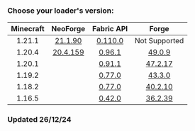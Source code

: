 ### Choose your loader's version:

| Minecraft | NeoForge                                                  | Fabric API                                                            | Forge                                                 |
| :-------: | :-------------------------------------------------------: | :-------------------------------------------------------------------: | :---------------------------------------------------: |
| 1.21.1    | [21.1.90](https://ladylexxie.github.io/neoforge/1.21.1/)  | [0.110.0](https://maven.fabricmc.net/docs/fabric-api-0.110.0+1.21.1/) | Not Supported                                         |
| 1.20.4    | [20.4.159](https://ladylexxie.github.io/neoforge/1.20.4/) | [0.96.1](https://maven.fabricmc.net/docs/fabric-api-0.96.1+1.20.4/)   | [49.0.9](https://ladylexxie.github.io/forge/1.20.4/)  |
| 1.20.1    |                                                           | [0.91.1](https://maven.fabricmc.net/docs/fabric-api-0.91.1+1.20.1/)   | [47.2.17](https://ladylexxie.github.io/forge/1.20.1/) |
| 1.19.2    |                                                           | [0.77.0](https://maven.fabricmc.net/docs/fabric-api-0.77.0+1.19.2/)   | [43.3.0](https://ladylexxie.github.io/forge/1.19.2/)  |
| 1.18.2    |                                                           | [0.77.0](https://maven.fabricmc.net/docs/fabric-api-0.77.0+1.18.2/)   | [40.2.10](https://ladylexxie.github.io/forge/1.18.2/) |
| 1.16.5    |                                                           | [0.42.0](https://maven.fabricmc.net/docs/fabric-api-0.42.0+1.16/)     | [36.2.39](https://ladylexxie.github.io/forge/1.16.5/) |

### Updated 26/12/24
